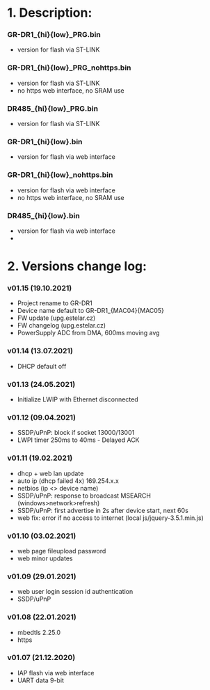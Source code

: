 # 1. Description:

### GR-DR1_{hi}{low}_PRG.bin 
* version for flash via ST-LINK

### GR-DR1_{hi}{low}_PRG_nohttps.bin
* version for flash via ST-LINK
* no https web interface, no SRAM use

### DR485_{hi}{low}_PRG.bin 
* version for flash via ST-LINK

### GR-DR1_{hi}{low}.bin 
* version for flash via web interface

### GR-DR1_{hi}{low}_nohttps.bin
* version for flash via web interface
* no https web interface, no SRAM use

### DR485_{hi}{low}.bin 
* version for flash via web interface
* 
# 2. Versions change log:

### v01.15 (19.10.2021)
* Project rename to GR-DR1 
* Device name default to GR-DR1_{MAC04}{MAC05}
* FW update (upg.estelar.cz) 
* FW changelog (upg.estelar.cz)
* PowerSupply ADC from DMA, 600ms moving avg

### v01.14 (13.07.2021)
* DHCP default off 

### v01.13 (24.05.2021)
* Initialize LWIP with Ethernet disconnected 

### v01.12 (09.04.2021)
* SSDP/uPnP: block if socket 13000/13001
* LWPI timer 250ms to 40ms - Delayed ACK  

### v01.11 (19.02.2021)
* dhcp + web lan update
* auto ip (dhcp failed 4x) 169.254.x.x
* netbios (ip <> device name)
* SSDP/uPnP: response to broadcast MSEARCH (windows>network>refresh)
* SSDP/uPnP: first advertise in 2s after device start, next 60s 
* web fix: error if no access to internet (local js/jquery-3.5.1.min.js) 

### v01.10 (03.02.2021)
* web page fileupload password
* web minor updates
  
### v01.09 (29.01.2021)
* web user login session id authentication
* SSDP/uPnP 

### v01.08 (22.01.2021)
* mbedtls 2.25.0
* https

### v01.07 (21.12.2020)
* IAP flash via web interface
* UART data 9-bit
